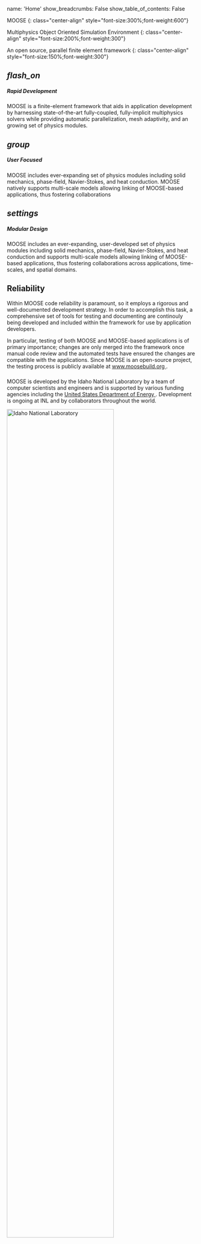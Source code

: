 name: 'Home'
show_breadcrumbs: False
show_table_of_contents: False

MOOSE
{: class="center-align" style="font-size:300%;font-weight:600"}

Multiphysics Object Oriented Simulation Environment
{: class="center-align" style="font-size:200%;font-weight:300"}

An open source, parallel finite element framework
{: class="center-align" style="font-size:150%;font-weight:300"}

<div class="row">
  <div class="col s12 m4">
    <div class="icon-block">
      <h2 class="center brown-text">
        <i class="material-icons">
          flash_on
        </i>
      </h2>
      <h5 class="center">
        Rapid Development
      </h5>
      <p class="light">
        MOOSE is a finite-element framework that aids in application development by harnessing state-of-the-art fully-coupled, fully-implicit multiphysics solvers while providing automatic parallelization, mesh adaptivity, and an growing set of physics modules.
      </p>
    </div>
  </div>
  <div class="col s12 m4">
    <div class="icon-block">
      <h2 class="center brown-text">
        <i class="material-icons">
          group
        </i>
      </h2>
      <h5 class="center">
        User Focused
      </h5>
      <p class="light">
        MOOSE includes ever-expanding set of physics modules including solid mechanics, phase-field, Navier-Stokes, and heat conduction. MOOSE natively supports multi-scale models allowing linking of MOOSE-based applications, thus fostering collaborations
      </p>
    </div>
  </div>
  <div class="col s12 m4">
    <div class="icon-block">
      <h2 class="center brown-text">
        <i class="material-icons">
          settings
        </i>
      </h2>
      <h5 class="center">
        Modular Design
      </h5>
      <p class="light">
        MOOSE includes an ever-expanding, user-developed set of physics modules including solid mechanics, phase-field, Navier-Stokes, and heat conduction and supports multi-scale models allowing linking of MOOSE-based applications, thus fostering collaborations across applications, time-scales, and spatial domains.
      </p>
    </div>
  </div>
</div>


<div class="container">
  <div class="row">
    <div class="col s12 center">
      <h2>
        <i class="mdi-content-send brown-text">
        </i>
      </h2>
      <h2>
        Reliability
      </h2>
      <p class="left-align light">
        Within MOOSE code reliability is paramount, so it employs a
        rigorous and well-documented development strategy.
        In order to accomplish this task, a comprehensive set of
        tools for testing and documenting are continouly being developed
        and included within the framework for use by application developers.
      </p>
      <p class="left-align light">
        In particular, testing of both MOOSE and
        MOOSE-based applications is of primary importance; changes are
        only merged into the framework once manual code review and
        the automated tests have ensured the changes are compatible
        with the applications. Since MOOSE is an open-source
        project, the testing process is publicly available at
        <a href="http://www.moosebuild.org">
          www.moosebuild.org
        </a>
        .
      </p>
    </div>
  </div>
</div>

<div class="container">
  <div class="row">
    <div class="col s8 center">
      <h3>
        <i class="mdi-content-send brown-text">
        </i>
      </h3>
      <p class="left-align light">
        MOOSE is developed by the Idaho National Laboratory by a team of computer scientists and
        engineers and is supported by various funding agencies including the
        <a href="http://energy.gov/">
          United States Department of Energy
        </a>
        .
        Development is ongoing at INL and by collaborators throughout the world.
      </p>
    </div>
    <div class="col s4">
      <a href="https://www.inl.gov">
        <img alt="Idaho National Laboratory" src="media/inl_blue.png" width="75%">
      </a>
    </div>
  </div>
</div>
